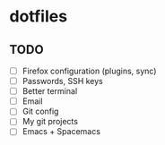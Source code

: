 # dotfiles

## TODO

- [ ] Firefox configuration (plugins, sync)
- [ ] Passwords, SSH keys
- [ ] Better terminal
- [ ] Email
- [ ] Git config
- [ ] My git projects
- [ ] Emacs + Spacemacs
